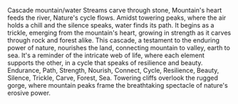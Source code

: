 Cascade mountain/water
Streams carve through stone,
Mountain's heart feeds the river,
Nature's cycle flows.
Amidst towering peaks, where the air holds a chill and the silence speaks, water finds its path. It begins as a trickle, emerging from the mountain's heart, growing in strength as it carves through rock and forest alike. This cascade, a testament to the enduring power of nature, nourishes the land, connecting mountain to valley, earth to sea. It's a reminder of the intricate web of life, where each element supports the other, in a cycle that speaks of resilience and beauty.
Endurance, Path, Strength, Nourish, Connect, Cycle, Resilience, Beauty, Silence, Trickle, Carve, Forest, Sea.
Towering cliffs overlook the rugged gorge, where mountain peaks frame the breathtaking spectacle of nature's erosive power.